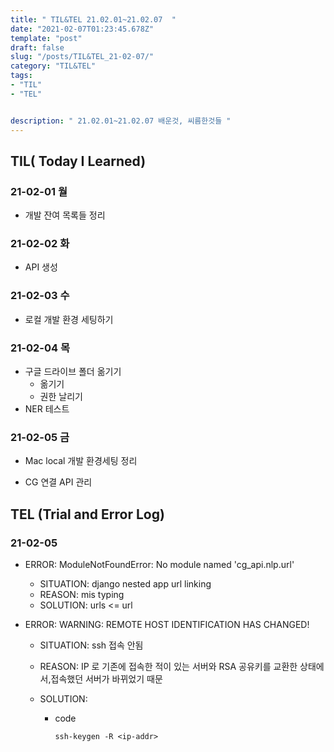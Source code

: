 ```yaml
---
title: " TIL&TEL 21.02.01~21.02.07  "
date: "2021-02-07T01:23:45.678Z"
template: "post"
draft: false
slug: "/posts/TIL&TEL_21-02-07/"
category: "TIL&TEL"
tags:
- "TIL"
- "TEL"


description: " 21.02.01~21.02.07 배운것, 씨름한것들 "
---
```


## TIL( Today I Learned)

### 21-02-01 월

- 개발 잔여 목록들 정리

### 21-02-02 화

- API 생성

### 21-02-03 수

- 로컬 개발 환경 세팅하기

### 21-02-04 목

- 구글 드라이브 폴더 옮기기
  - 옮기기 
  - 권한 날리기
- NER 테스트

### 21-02-05 금

- Mac local 개발 환경세팅 정리

- CG 연결 API 관리

  


## TEL (Trial and Error Log)

### 21-02-05

- ERROR: ModuleNotFoundError: No module named 'cg_api.nlp.url'

  - SITUATION: django nested app url linking
  - REASON: mis typing
  - SOLUTION: urls <= url 

- ERROR: WARNING: REMOTE HOST IDENTIFICATION HAS CHANGED!

  - SITUATION: ssh 접속 안됨

  - REASON: IP 로 기존에 접속한 적이 있는 서버와 RSA 공유키를 교환한 상태에서,접속했던 서버가 바뀌었기 때문

  - SOLUTION:

    - code
      ```
      ssh-keygen -R <ip-addr>
      ```